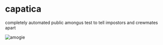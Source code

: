 # capatica
completely automated public amongus test to tell impostors and crewmates apart


![amogie](https://gamertweak.com/wp-content/uploads/2020/09/how-to-download-among-us-pc-free-1280x720.jpg)